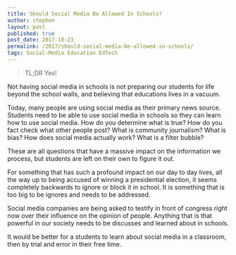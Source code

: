 ```yaml
---
title: Should Social Media Be Allowed In Schools?
author: stephen
layout: post
published: true
post_date: 2017-10-23
permalink: /2017/should-social-media-be-allowed-in-schools/
tags: Social-Media Education EdTech
---
```

<blockquote>TL;DR Yes!</blockquote>
Not having social media in schools is not preparing our students for life beyond the school walls, and believing that educations lives in a vacuum.

Today, many people are using social media as their primary news source. Students need to be able to use social media in schools so they can learn how to use social media. How do you determine what is true? How do you fact check what other people post? What is community journalism? What is bias? How does social media actually work? What is a filter bubble?

These are all questions that have a massive impact on the information we process, but students are left on their own to figure it out.

For something that has such a profound impact on our day to day lives, all the way up to being accused of winning a presidential election, it seems completely backwards to ignore or block it in school. It is something that is too big to be ignores and needs to be addressed.

Social media companies are being asked to testify in front of congress right now over their influence on the opinion of people. Anything that is that powerful in our society needs to be discusses and learned about in schools.

It would be better for a students to learn about social media in a classroom, then by trial and error in their free time.
